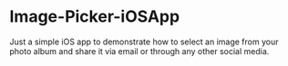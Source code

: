 # Image-Picker-iOSApp
Just a simple iOS app to demonstrate how to select an image from your photo album and share it via email or through any other social media.
